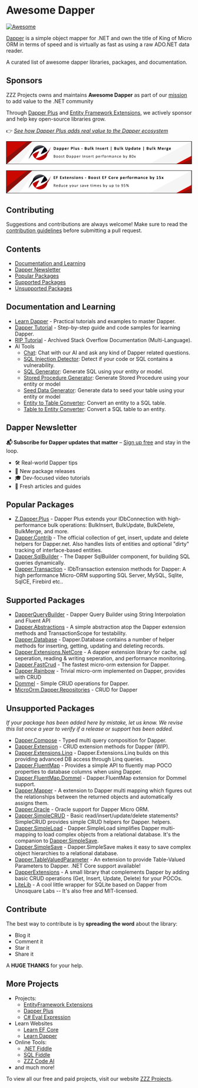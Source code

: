 # Awesome Dapper

[![Awesome](https://awesome.re/badge-flat.svg)](https://awesome.re)

[Dapper](https://github.com/StackExchange/Dapper) is a simple object mapper for .NET and own the title of King of Micro ORM in terms of speed and is virtually as fast as using a raw ADO.NET data reader.

A curated list of awesome dapper libraries, packages, and documentation.

## Sponsors

ZZZ Projects owns and maintains **Awesome Dapper** as part of our [mission](https://zzzprojects.com/mission) to add value to the .NET community

Through [Dapper Plus](https://dapper-plus.net/) and [Entity Framework Extensions](https://entityframework-extensions.net/), we actively sponsor and help key open-source libraries grow.

👉 [*See how Dapper Plus adds real value to the Dapper ecosystem*](https://www.learndapper.com/dapper-and-dapper-plus)

[![Dapper Plus](https://raw.githubusercontent.com/zzzprojects/awesome-dapper/master/dapper-plus-sponsor.png)](https://dapper-plus.net/bulk-insert)

[![Entity Framework Extensions](https://raw.githubusercontent.com/zzzprojects/awesome-dapper/master/entity-framework-extensions-sponsor.png)](https://entityframework-extensions.net/bulk-insert)

## Contributing

Suggestions and contributions are always welcome! Make sure to read the [contribution guidelines](https://github.com/zzzprojects/awesome-dapper/blob/master/CONTRIBUTING.md) before submitting a pull request.

## Contents

- [Documentation and Learning](#documentation-and-learning)
- [Dapper Newsletter](#dapper-newsletter)
- [Popular Packages](#popular-packages)
- [Supported Packages](#supported-packages)
- [Unsupported Packages](#supported-packages)

## Documentation and Learning

- [Learn Dapper](https://www.learndapper.com/) - Practical tutorials and examples to master Dapper.
- [Dapper Tutorial](https://dappertutorial.net/) - Step-by-step guide and code samples for learning Dapper.
- [RIP Tutorial](https://riptutorial.com/dapper) - Archived Stack Overflow Documentation (Multi-Language).
- AI Tools
   - [Chat](https://zzzcode.ai/dapper/chat): Chat with our AI and ask any kind of Dapper related questions.
   - [SQL Injection Detector](https://zzzcode.ai/dapper/sql-injection-detector): Detect if your code or SQL contains a vulnerability.
   - [SQL Generator](https://zzzcode.ai/dapper/sql-generator): Generate SQL using your entity or model.
   - [Stored Procedure Generator](https://zzzcode.ai/dapper/stored-procedure-generator):  Generate Stored Procedure using your entity or model
   - [Seed Data Generator](https://zzzcode.ai/dapper/seed-data-generator): Generate data to seed your table using your entity or model
   - [Entity to Table Converter](https://zzzcode.ai/dapper/entity-to-table-converter): Convert an entity to a SQL table.
   - [Table to Entity Converter](https://zzzcode.ai/dapper/table-to-entity-converter): Convert a SQL table to an entity.
 
## Dapper Newsletter

**📬 Subscribe for Dapper updates that matter** – [Sign up free](https://mailchi.mp/zzzprojects/dapper_newsletter) and stay in the loop.

- 🛠️ Real-world Dapper tips
- 🚀 New package releases
- 🎓 Dev-focused video tutorials
- 🧠 Fresh articles and guides

## Popular Packages
- [Z.Dapper.Plus](http://dapper-plus.net/) - Dapper Plus extends your IDbConnection with high-performance bulk operations: BulkInsert, BulkUpdate, BulkDelete, BulkMerge, and more.
- [Dapper.Contrib](https://www.nuget.org/packages/Dapper.Contrib/) - The official collection of get, insert, update and delete helpers for Dapper.net. Also handles lists of entities and optional "dirty" tracking of interface-based entities.
- [Dapper.SqlBuilder](https://www.nuget.org/packages/Dapper.SqlBuilder/) - The Dapper SqlBuilder component, for building SQL queries dynamically.
- [Dapper.Transaction](https://www.nuget.org/packages/Dapper.Transaction/) - IDbTransaction extension methods for Dapper: A high performance Micro-ORM supporting SQL Server, MySQL, Sqlite, SqlCE, Firebird etc..

## Supported Packages
- [DapperQueryBuilder](https://github.com/Drizin/DapperQueryBuilder/) - Dapper Query Builder using String Interpolation and Fluent API
- [Dapper.Abstractions](https://github.com/Tazmainiandevil/Dapper.Abstractions) - A simple abstraction atop the Dapper extension methods and TransactionScope for testability.
- [Dapper.Database](https://github.com/dallasbeek/Dapper.Database) - Dapper.Database contains a number of helper methods for inserting, getting, updating and deleting records.
- [Dapper.Extensions.NetCore](https://www.nuget.org/packages/Dapper.Extensions.NetCore) - A dapper extension library for cache, sql seperation, reading & writing seperation, and performance monitoring.
- [Dapper.FastCrud](https://github.com/MoonStorm/Dapper.FastCRUD) - The fastest micro-orm extension for Dapper.
- [Dapper.Rainbow](https://www.nuget.org/packages/Dapper.Rainbow/) - Trivial micro-orm implemented on Dapper, provides with CRUD 
- [Dommel](https://github.com/henkmollema/Dommel) - Simple CRUD operations for Dapper.
- [MicroOrm.Dapper.Repositories](https://github.com/phnx47/MicroOrm.Dapper.Repositories) - CRUD for Dapper

## Unsupported Packages

_If your package has been added here by mistake, let us know. We revise this list once a year to verify if a release or support has been added._

- [Dapper.Compose](https://github.com/naasking/Dapper.Compose) - Typed multi query composition for Dapper.
- [Dapper.Extension](https://github.com/m98proxy/Dapper.Extension) - CRUD extension methods for Dapper (WIP).
- [Dapper.Extensions.Linq](https://github.com/ryanwatson/Dapper.Extensions.Linq) - Dapper.Extensions.Linq builds on this providing advanced DB access through Linq queries.
- [Dapper.FluentMap](https://github.com/henkmollema/Dapper-FluentMap) - Provides a simple API to fluently map POCO properties to database columns when using Dapper.
- [Dapper.FluentMap.Dommel](https://www.nuget.org/packages/Dapper.FluentMap.Dommel/) - Dapper.FluentMap extension for Dommel support.
- [Dapper.Mapper](https://github.com/dotarj/Dapper.Mapper) - A extension to Dapper multi mapping which figures out the relationships between the returned objects and automatically assigns them.
- [Dapper.Oracle](https://www.nuget.org/packages/Dapper.Oracle/) - Oracle support for Dapper Micro ORM.
- [Dapper.SimpleCRUD](https://github.com/ericdc1/Dapper.SimpleCRUD/) - Basic read/insert/update/delete statements? SimpleCRUD provides simple CRUD helpers for Dapper.
helpers.
- [Dapper.SimpleLoad](https://github.com/Paymentsense/Dapper.SimpleLoad) - Dapper.SimpleLoad simplifies Dapper multi-mapping to load complex objects from a relational database. It's the companion to [Dapper.SimpleSave](https://github.com/Paymentsense/Dapper.SimpleSave).
- [Dapper.SimpleSave](https://github.com/Paymentsense/Dapper.SimpleSave/) - Dapper.SimpleSave makes it easy to save complex object hierarchies to a relational database.
- [Dapper.TableValuedParameter](https://github.com/ayberkcanturk/Dapper.TableValuedParameter) - An extension to provide Table-Valued Parameters to Dapper. .NET Core support available!
- [DapperExtensions](https://github.com/tmsmith/Dapper-Extensions) - A small library that complements Dapper by adding basic CRUD operations (Get, Insert, Update, Delete) for your POCOs.
- [LiteLib](https://unosquare.github.io/litelib/) - A cool little wrapper for SQLite based on Dapper from Unosquare Labs -- It's also free and MIT-licensed.

## Contribute

The best way to contribute is by **spreading the word** about the library:

 - Blog it
 - Comment it
 - Star it
 - Share it
 
A **HUGE THANKS** for your help.

## More Projects

- Projects:
   - [EntityFramework Extensions](https://entityframework-extensions.net/)
   - [Dapper Plus](https://dapper-plus.net/)
   - [C# Eval Expression](https://eval-expression.net/)
- Learn Websites
   - [Learn EF Core](https://www.learnentityframeworkcore.com/)
   - [Learn Dapper](https://www.learndapper.com/)
- Online Tools:
   - [.NET Fiddle](https://dotnetfiddle.net/)
   - [SQL Fiddle](https://sqlfiddle.com/)
   - [ZZZ Code AI](https://zzzcode.ai/)
- and much more!

To view all our free and paid projects, visit our website [ZZZ Projects](https://zzzprojects.com/).
